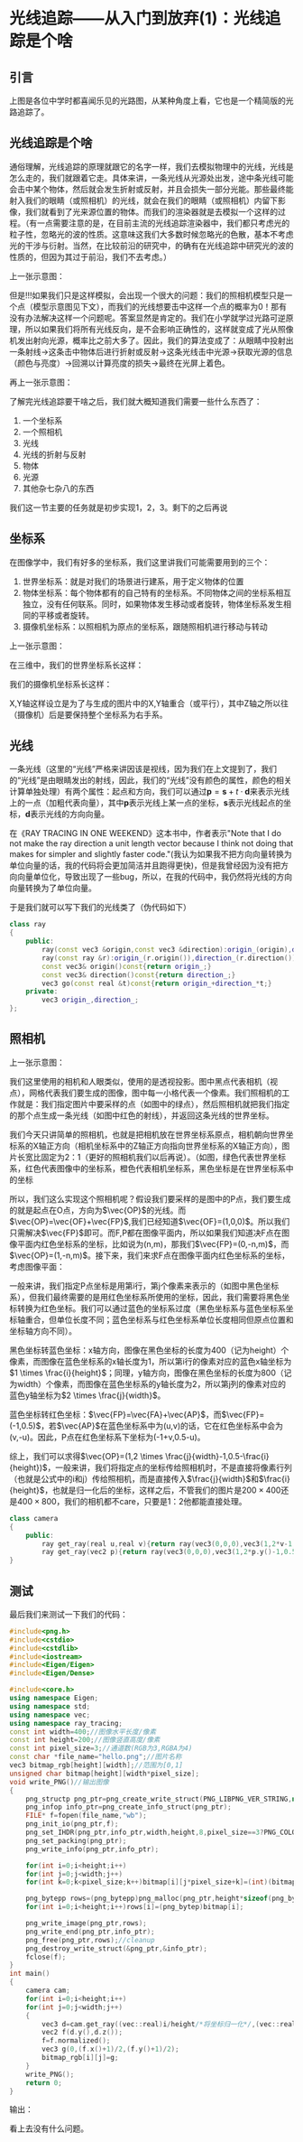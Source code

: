 # 光线追踪——从入门到放弃(1)：光线追踪是个啥
## 引言
上图是各位中学时都喜闻乐见的光路图，从某种角度上看，它也是一个精简版的光路追踪了。

## 光线追踪是个啥
通俗理解，光线追踪的原理就跟它的名字一样，我们去模拟物理中的光线，光线是怎么走的，我们就跟着它走。具体来讲，一条光线从光源处出发，途中条光线可能会击中某个物体，然后就会发生折射或反射，并且会损失一部分光能。那些最终能射入我们的眼睛（或照相机）的光线，就会在我们的眼睛（或照相机）内留下影像，我们就看到了光来源位置的物体。而我们的渲染器就是去模拟一个这样的过程。（有一点需要注意的是，在目前主流的光线追踪渲染器中，我们都只考虑光的粒子性，忽略光的波的性质。这意味这我们大多数时候忽略光的色散，基本不考虑光的干涉与衍射。当然，在比较前沿的研究中，的确有在光线追踪中研究光的波的性质的，但因为其过于前沿，我们不去考虑。）

上一张示意图：


但是!!!如果我们只是这样模拟，会出现一个很大的问题：我们的照相机模型只是一个点（模型示意图见下文），而我们的光线想要击中这样一个点的概率为0！那有没有办法解决这样一个问题呢。答案显然是肯定的。我们在小学就学过光路可逆原理，所以如果我们将所有光线反向，是不会影响正确性的，这样就变成了光从照像机发出射向光源，概率比之前大多了。因此，我们的算法变成了：从眼睛中投射出一条射线->这条击中物体后进行折射或反射->这条光线击中光源->获取光源的信息（颜色与亮度）->回溯以计算亮度的损失->最终在光屏上着色。

再上一张示意图：


了解完光线追踪要干啥之后，我们就大概知道我们需要一些什么东西了：
1. 一个坐标系
2. 一个照相机
3. 光线
4. 光线的折射与反射
5. 物体
6. 光源
7. 其他杂七杂八的东西

我们这一节主要的任务就是初步实现1，2，3。剩下的之后再说

## 坐标系

在图像学中，我们有好多的坐标系，我们这里讲我们可能需要用到的三个：
1. 世界坐标系：就是对我们的场景进行建系，用于定义物体的位置
2. 物体坐标系：每个物体都有的自己特有的坐标系。不同物体之间的坐标系相互独立，没有任何联系。同时，如果物体发生移动或者旋转，物体坐标系发生相同的平移或者旋转。
3. 摄像机坐标系：以照相机为原点的坐标系，跟随照相机进行移动与转动

上一张示意图：


在三维中，我们的世界坐标系长这样：

我们的摄像机坐标系长这样：

X,Y轴这样设立是为了与生成的图片中的X,Y轴重合（或平行），其中Z轴之所以往（摄像机）后是要保持整个坐标系为右手系。


## 光线

一条光线（这里的“光线”严格来讲因该是视线，因为我们在上文提到了，我们的“光线”是由眼睛发出的射线，因此，我们的“光线”没有颜色的属性，颜色的相关计算单独处理）有两个属性：起点和方向，我们可以通过$\mathbf p=\mathbf s+t \cdot \mathbf d \tag{ray}$来表示光线上的一点（加粗代表向量），其中$\mathbf p$表示光线上某一点的坐标，$\mathbf s$表示光线起点的坐标，$\mathbf d$表示光线的方向向量。

在《RAY TRACING IN ONE WEEKEND》这本书中，作者表示"Note that I do not make the ray direction a unit length vector because I think not doing that makes for simpler and slightly faster code."(我认为如果我不把方向向量转换为单位向量的话，我的代码将会更加简洁并且跑得更快)，但是我曾经因为没有把方向向量单位化，导致出现了一些bug，所以，在我的代码中，我仍然将光线的方向向量转换为了单位向量。

于是我们就可以写下我们的光线类了（伪代码如下）

```c++
class ray
{
	public:
		ray(const vec3 &origin,const vec3 &direction):origin_(origin),direction_(direction.normalized()){}
		ray(const ray &r):origin_(r.origin()),direction_(r.direction()){};
		const vec3& origin()const{return origin_;}
		const vec3& direction()const{return direction_;}
		vec3 go(const real &t)const{return origin_+direction_*t;}
	private:
		vec3 origin_,direction_;
};
```

## 照相机
上一张示意图：


我们这里使用的相机和人眼类似，使用的是透视投影。图中黑点代表相机（视点），网格代表我们要生成的图像，图中每一小格代表一个像素。我们照相机的工作就是：我们指定图片中要采样的点（如图中的绿点），然后照相机就把我们指定的那个点生成一条光线（如图中红色的射线），并返回这条光线的世界坐标。


我们今天只讲简单的照相机，也就是把相机放在世界坐标系原点，相机朝向世界坐标系的X轴正方向（相机坐标系中的Z轴正方向指向世界坐标系的X轴正方向），图片长宽比固定为2：1（更好的照相机我们以后再说）。（如图，绿色代表世界坐标系，红色代表图像中的坐标系，橙色代表相机坐标系，黑色坐标是在世界坐标系中的坐标

所以，我们这么实现这个照相机呢？假设我们要采样的是图中的P点，我们要生成的就是起点在O点，方向为$\vec{OP}$的光线。而$\vec{OP}=\vec{OF}+\vec{FP}$,我们已经知道$\vec{OF}=(1,0,0)$。所以我们只需解决$\vec{FP}$即可。而F,P都在图像平面内，所以如果我们知道决F点在图像平面内红色坐标系的坐标，比如说为(n,m)，那我们$\vec{FP}=(0,-n,m)$，而$\vec{OP}=(1,-n,m)$。接下来，我们来求F点在图像平面内红色坐标系的坐标，考虑图像平面：


一般来讲，我们指定P点坐标是用第i行，第j个像素来表示的（如图中黑色坐标系），但我们最终需要的是用红色坐标系所使用的坐标，因此，我们需要将黑色坐标转换为红色坐标。我们可以通过蓝色的坐标系过度（黑色坐标系与蓝色坐标系坐标轴重合，但单位长度不同；蓝色坐标系与红色坐标系单位长度相同但原点位置和坐标轴方向不同）。

黑色坐标转蓝色坐标：x轴方向，图像在黑色坐标的长度为400（记为height）个像素，而图像在蓝色坐标系的x轴长度为1，所以第i行的像素对应的蓝色x轴坐标为$1 \times \frac{i}{height}$；同理，y轴方向，图像在黑色坐标的长度为800（记为width）个像素，而图像在蓝色坐标系的y轴长度为2，所以第j列的像素对应的蓝色y轴坐标为$2 \times \frac{j}{width}$。

蓝色坐标转红色坐标：$\vec{FP}=\vec{FA}+\vec{AP}$，而$\vec{FP}=(-1,0.5)$，若$\vec{AP}$在蓝色坐标系中为(u,v)的话，它在红色坐标系中会为(v,-u)。因此，P点在红色坐标系下坐标为(-1+v,0.5-u)。

综上，我们可以求得$\vec{OP}=(1,2 \times \frac{j}{width}-1,0.5-\frac{i}{height})$，一般来讲，我们将指定点的坐标传给照相机时，不是直接将像素行列（也就是公式中的i和j）传给照相机，而是直接传入$\frac{j}{width}$和$\frac{i}{height}$，也就是归一化后的坐标，这样之后，不管我们的图片是$200 \times 400$还是$400 \times 800$，我们的相机都不care，只要是1：2他都能直接处理。

	
```c++
class camera
{
	public:
		ray get_ray(real u,real v){return ray(vec3(0,0,0),vec3(1,2*v-1,0.5-u));}
		ray get_ray(vec2 p){return ray(vec3(0,0,0),vec3(1,2*p.y()-1,0.5-p.x()));};
}
```

## 测试

最后我们来测试一下我们的代码：

```c++
#include<png.h>
#include<cstdio>
#include<cstdlib>
#include<iostream>
#include<Eigen/Eigen>
#include<Eigen/Dense>

#include<core.h>
using namespace Eigen;
using namespace std;
using namespace vec;
using namespace ray_tracing;
const int width=400;//图像水平长度/像素
const int height=200;//图像竖直高度/像素
const int pixel_size=3;//通道数(RGB为3,RGBA为4)
const char *file_name="hello.png";//图片名称
vec3 bitmap_rgb[height][width];//范围为[0,1]
unsigned char bitmap[height][width*pixel_size];
void write_PNG()//输出图像
{
	png_structp png_ptr=png_create_write_struct(PNG_LIBPNG_VER_STRING,nullptr,nullptr,nullptr);
	png_infop info_ptr=png_create_info_struct(png_ptr);
	FILE* f=fopen(file_name,"wb");
	png_init_io(png_ptr,f);
	png_set_IHDR(png_ptr,info_ptr,width,height,8,pixel_size==3?PNG_COLOR_TYPE_RGB:PNG_COLOR_TYPE_RGBA,PNG_INTERLACE_NONE,PNG_COMPRESSION_TYPE_BASE,PNG_FILTER_TYPE_BASE);
	png_set_packing(png_ptr);
	png_write_info(png_ptr,info_ptr);

	for(int i=0;i<height;i++)
	for(int j=0;j<width;j++)
	for(int k=0;k<pixel_size;k++)bitmap[i][j*pixel_size+k]=(int)(bitmap_rgb[i][j][k]*255);

	png_bytepp rows=(png_bytepp)png_malloc(png_ptr,height*sizeof(png_bytep));
	for(int i=0;i<height;i++)rows[i]=(png_bytep)bitmap[i];

	png_write_image(png_ptr,rows);
	png_write_end(png_ptr,info_ptr);
	png_free(png_ptr,rows);//cleanup
	png_destroy_write_struct(&png_ptr,&info_ptr);
	fclose(f);
}
int main()
{
	camera cam;
	for(int i=0;i<height;i++)
	for(int j=0;j<width;j++)
	{
		vec3 d=cam.get_ray((vec::real)i/height/*将坐标归一化*/,(vec::real)j/width/*将坐标归一化*/).direction();
		vec2 f(d.y(),d.z());
		f=f.normalized();
		vec3 g(0,(f.x()+1)/2,(f.y()+1)/2);
		bitmap_rgb[i][j]=g;
	}
	write_PNG();
	return 0;
}
```

输出：

看上去没有什么问题。